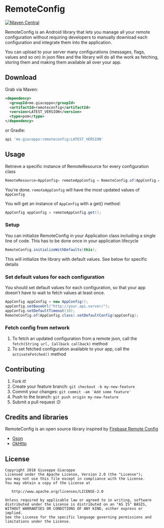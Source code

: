 # RemoteConfig

[![Maven Central](https://maven-badges.herokuapp.com/maven-central/me.giacoppo/remoteconfig/badge.svg)](https://maven-badges.herokuapp.com/maven-central/me.giacoppo/remoteconfig)

RemoteConfig is an Android library that lets you manage all your remote configuration without requiring developers to manually download  each configuration and integrate them into the application.

You can upload to your server many configurations (messages, flags, values and so on) in json files and the library will do all the work as fetching, storing them and making them available all over your app.


## Download
Grab via Maven:
```xml
<dependency>
  <groupId>me.giacoppo</groupId>
  <artifactId>remoteconfig</artifactId>
  <version>LATEST_VERSION</version>
  <type>pom</type>
</dependency>
```

or Gradle:
```groovy
api 'me.giacoppo:remoteconfig:LATEST_VERSION'
```

## Usage
Retrieve a specific instance of RemoteResource for every configuration class
```java
RemoteResource<AppConfig> remoteAppConfig = RemoteConfig.of(AppConfig.class);
```
You're done. `remoteAppConfig` will have the most updated values of `AppConfig`

You will get an instance of `AppConfig` with a get() method:
```java
AppConfig appConfig = remoteAppConfig.get();
```


### Setup
You can initialize RemoteConfig in your Application class including a single line of code. This has to be done once in your application lifecycle
```java
RemoteConfig.initializeWithDefaults(this);
```
This will initialize the library with default values. See below for specific details

### Set default values for each configuration
You should set default values for each configuration, so that your app doesn't have to wait to fetch values at least once.
```java
AppConfig appConfig = new AppConfig();
appConfig.setBaseUrl("http://your.api.server/");
appConfig.setDefaultTimeout(10);
RemoteConfig.of(AppConfig.class).setDefaultConfig(appConfig);
```
### Fetch config from network
1. To fetch an updated configuration from a remote json, call the `fetch(String url, Callback callback)` method
2. To set fetched configuration available to your app, call the `activateFetched()` method

## Contributing

1. Fork it!
2. Create your feature branch: `git checkout -b my-new-feature`
3. Commit your changes: `git commit -am 'Add some feature'`
4. Push to the branch: `git push origin my-new-feature`
5. Submit a pull request :D

## Credits and libraries
RemoteConfig is an open source library inspired by [Firebase Remote Config](https://firebase.google.com/docs/remote-config)

* [Gson](https://github.com/google/gson)
* [OkHttp](http://square.github.io/okhttp)

## License
    Copyright 2018 Giuseppe Giacoppo
    Licensed under the Apache License, Version 2.0 (the "License");
    you may not use this file except in compliance with the License.
    You may obtain a copy of the License at
    
       http://www.apache.org/licenses/LICENSE-2.0
    
    Unless required by applicable law or agreed to in writing, software
    distributed under the License is distributed on an "AS IS" BASIS,
    WITHOUT WARRANTIES OR CONDITIONS OF ANY KIND, either express or implied.
    See the License for the specific language governing permissions and
    limitations under the License.
